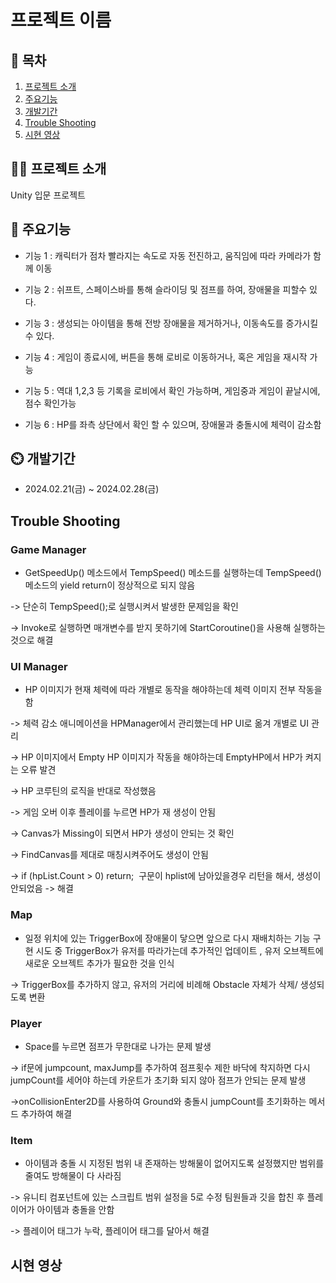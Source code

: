# 프로젝트 이름

## 📖 목차
1. [프로젝트 소개](#프로젝트-소개)
2. [주요기능](#주요기능)
3. [개발기간](#개발기간)
4. [Trouble Shooting](#trouble-shooting)
5. [시현 영상](#시현-영상)
   
## 👨‍🏫 프로젝트 소개
 Unity 입문 프로젝트
 

## 💜 주요기능

- 기능 1 : 캐릭터가 점차 빨라지는 속도로 자동 전진하고, 움직임에 따라 카메라가 함께 이동

- 기능 2 : 쉬프트, 스페이스바를 통해 슬라이딩 및 점프를 하여, 장애물을 피할수 있다.

- 기능 3 : 생성되는 아이템을 통해 전방 장애물을 제거하거나, 이동속도를 증가시킬 수 있다.

- 기능 4 : 게임이 종료시에, 버튼을 통해 로비로 이동하거나, 혹은 게임을 재시작 가능

- 기능 5 : 역대 1,2,3 등 기록을 로비에서 확인 가능하며, 게임중과 게임이 끝날시에, 점수 확인가능

- 기능 6 : HP를 좌측 상단에서 확인 할 수 있으며, 장애물과 충돌시에 체력이 감소함

## ⏲️ 개발기간
- 2024.02.21(금) ~ 2024.02.28(금)

## Trouble Shooting

### Game Manager

  - GetSpeedUp() 메소드에서 TempSpeed() 메소드를 실행하는데 TempSpeed() 메소드의 yield return이 정상적으로 되지 않음
 
-> 단순히 TempSpeed();로 실행시켜서 발생한 문제임을 확인

-> Invoke로 실행하면 매개변수를 받지 못하기에 StartCoroutine()을 사용해 실행하는 것으로 해결

### UI Manager

- HP 이미지가 현재 체력에 따라 개별로 동작을 해야하는데 체력 이미지 전부 작동을 함

-> 체력 감소 애니메이션을 HPManager에서 관리했는데 HP UI로 옮겨 개별로 UI 관리

-> HP 이미지에서 Empty HP 이미지가 작동을 해야하는데 EmptyHP에서 HP가 켜지는 오류 발견

-> HP 코루틴의 로직을 반대로 작성했음

-> 게임 오버 이후 플레이를 누르면 HP가 재 생성이 안됨

-> Canvas가 Missing이 되면서 HP가 생성이 안되는 것 확인

-> FindCanvas를 제대로 매칭시켜주어도 생성이 안됨

-> if (hpList.Count > 0) return;  구문이 hplist에 남아있을경우 리턴을 해서, 생성이 안되었음  -> 
해결

### Map
  
- 일정 위치에 있는 TriggerBox에 장애물이 닿으면 앞으로 다시 재배치하는 기능 구현 시도 중 TriggerBox가 유저를 따라가는데 추가적인 업데이트 , 유저 오브젝트에 새로운 오브젝트 추가가 필요한 것을 인식

-> TriggerBox를 추가하지 않고, 유저의 거리에 비례해 Obstacle 자체가 삭제/ 생성되도록 변환

### Player
  
- Space를 누르면 점프가 무한대로 나가는 문제 발생

-> if문에 jumpcount, maxJump를 추가하여 점프횟수 제한
바닥에 착지하면 다시 jumpCount를 세어야 하는데 카운트가 초기화 되지 않아 점프가 안되는 문제 발생

->onCollisionEnter2D를 사용하여 Ground와 충돌시 jumpCount를 초기화하는 메서드 추가하여 해결

### Item
  
- 아이템과 충돌 시 지정된 범위 내 존재하는 방해물이 없어지도록
 설정했지만 범위를 줄여도 방해물이 다 사라짐

-> 유니티 컴포넌트에 있는 스크립트 범위 설정을 5로 수정
팀원들과 깃을 합친 후 플레이어가 아이템과 충돌을 안함

-> 플레이어 태그가 누락, 플레이어 태그를 달아서 해결

## 시현 영상
